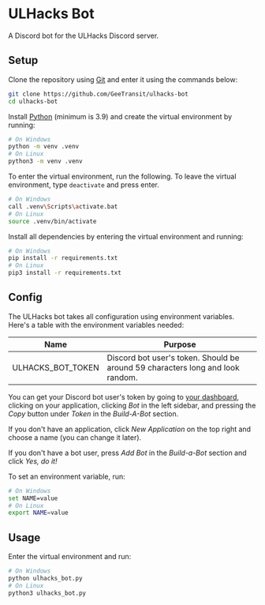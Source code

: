 # ULHacks Bot

A Discord bot for the ULHacks Discord server.

## Setup

Clone the repository using [Git](https://git-scm.com/downloads) and enter it using the commands below:

```sh
git clone https://github.com/GeeTransit/ulhacks-bot
cd ulhacks-bot
```

Install [Python](https://www.python.org/downloads/) (minimum is 3.9) and create the virtual environment by running:

```sh
# On Windows
python -m venv .venv
# On Linux
python3 -m venv .venv
```

To enter the virtual environment, run the following. To leave the virtual environment, type `deactivate` and press enter.

```sh
# On Windows
call .venv\Scripts\activate.bat
# On Linux
source .venv/bin/activate
```

Install all dependencies by entering the virtual environment and running:

```sh
# On Windows
pip install -r requirements.txt
# On Linux
pip3 install -r requirements.txt
```

## Config

The ULHacks bot takes all configuration using environment variables. Here's a table with the environment variables needed:

| Name              | Purpose                                                      |
| ----------------- | ------------------------------------------------------------ |
| ULHACKS_BOT_TOKEN | Discord bot user's token. Should be around 59 characters long and look random. |

You can get your Discord bot user's token by going to [your dashboard](https://discord.com/developers/applications), clicking on your application, clicking *Bot* in the left sidebar, and pressing the *Copy* button under *Token* in the *Build-A-Bot* section.

If you don't have an application, click *New Application* on the top right and choose a name (you can change it later).

If you don't have a bot user, press *Add Bot* in the *Build-a-Bot* section and click *Yes, do it!*

To set an environment variable, run:

```sh
# On Windows
set NAME=value
# On Linux
export NAME=value
```

## Usage

Enter the virtual environment and run:

```sh
# On Windows
python ulhacks_bot.py
# On Linux
python3 ulhacks_bot.py
```

